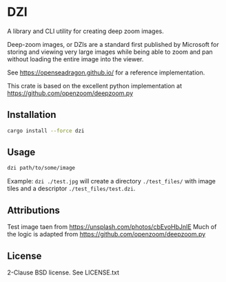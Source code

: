 # DZI
A library and CLI utility for creating deep zoom images.

Deep-zoom images, or DZIs are a standard first published by Microsoft 
for storing and viewing very large images while being able to zoom and pan
without loading the entire image into the viewer.

See https://openseadragon.github.io/ for a reference implementation.

This crate is based on the excellent python implementation at
https://github.com/openzoom/deepzoom.py

## Installation
```bash
cargo install --force dzi
```

## Usage
```bash
dzi path/to/some/image
```
Example: `dzi ./test.jpg` will create a directory `./test_files/` 
with image tiles and a descriptor `./test_files/test.dzi`.

## Attributions
Test image taen from https://unsplash.com/photos/cbEvoHbJnIE
Much of the logic is adapted from https://github.com/openzoom/deepzoom.py 

## License
2-Clause BSD license. See LICENSE.txt
